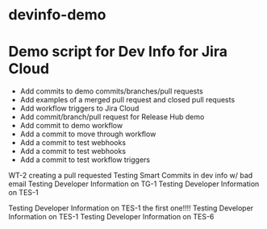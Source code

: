 # devinfo-demo
# Demo script for Dev Info for Jira Cloud
- Add commits to demo commits/branches/pull requests
- Add examples of a merged pull request and closed pull requests
- Add workflow triggers to Jira Cloud
- Add commit/branch/pull request for Release Hub demo
- Add commit to demo workflow
- Add a commit to move through workflow
- Add a commit to test webhooks
- Add a commit to test webhooks
- Add a commit to test workflow triggers

WT-2 creating a pull requested
Testing Smart Commits in dev info w/ bad email 
Testing Developer Information on TG-1
Testing Developer Information on TES-1

Testing Developer Information on TES-1 the first one!!!!
Testing Developer Information on TES-1
Testing Developer Information on TES-6
